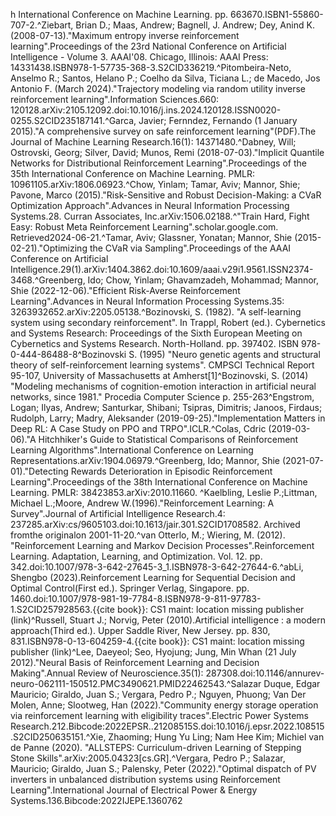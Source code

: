h International Conference on Machine Learning. pp. 663670.ISBN1-55860-707-2.^Ziebart, Brian D.; Maas, Andrew; Bagnell, J. Andrew; Dey, Anind K. (2008-07-13)."Maximum entropy inverse reinforcement learning".Proceedings of the 23rd National Conference on Artificial Intelligence - Volume 3. AAAI'08. Chicago, Illinois: AAAI Press: 14331438.ISBN978-1-57735-368-3.S2CID336219.^Pitombeira-Neto, Anselmo R.; Santos, Helano P.; Coelho da Silva, Ticiana L.; de Macedo, Jos Antonio F. (March 2024)."Trajectory modeling via random utility inverse reinforcement learning".Information Sciences.660: 120128.arXiv:2105.12092.doi:10.1016/j.ins.2024.120128.ISSN0020-0255.S2CID235187141.^Garca, Javier; Fernndez, Fernando (1 January 2015)."A comprehensive survey on safe reinforcement learning"(PDF).The Journal of Machine Learning Research.16(1): 14371480.^Dabney, Will; Ostrovski, Georg; Silver, David; Munos, Remi (2018-07-03)."Implicit Quantile Networks for Distributional Reinforcement Learning".Proceedings of the 35th International Conference on Machine Learning. PMLR: 10961105.arXiv:1806.06923.^Chow, Yinlam; Tamar, Aviv; Mannor, Shie; Pavone, Marco (2015)."Risk-Sensitive and Robust Decision-Making: a CVaR Optimization Approach".Advances in Neural Information Processing Systems.28. Curran Associates, Inc.arXiv:1506.02188.^"Train Hard, Fight Easy: Robust Meta Reinforcement Learning".scholar.google.com. Retrieved2024-06-21.^Tamar, Aviv; Glassner, Yonatan; Mannor, Shie (2015-02-21)."Optimizing the CVaR via Sampling".Proceedings of the AAAI Conference on Artificial Intelligence.29(1).arXiv:1404.3862.doi:10.1609/aaai.v29i1.9561.ISSN2374-3468.^Greenberg, Ido; Chow, Yinlam; Ghavamzadeh, Mohammad; Mannor, Shie (2022-12-06)."Efficient Risk-Averse Reinforcement Learning".Advances in Neural Information Processing Systems.35: 3263932652.arXiv:2205.05138.^Bozinovski, S. (1982). "A self-learning system using secondary reinforcement". In Trappl, Robert (ed.). Cybernetics and Systems Research: Proceedings of the Sixth European Meeting on Cybernetics and Systems Research. North-Holland. pp. 397402. ISBN 978-0-444-86488-8^Bozinovski S. (1995) "Neuro genetic agents and structural theory of self-reinforcement learning systems". CMPSCI Technical Report 95-107, University of Massachusetts at Amherst[1]^Bozinovski, S. (2014) "Modeling mechanisms of cognition-emotion interaction in artificial neural networks, since 1981." Procedia Computer Science p. 255-263^Engstrom, Logan; Ilyas, Andrew; Santurkar, Shibani; Tsipras, Dimitris; Janoos, Firdaus; Rudolph, Larry; Madry, Aleksander (2019-09-25)."Implementation Matters in Deep RL: A Case Study on PPO and TRPO".ICLR.^Colas, Cdric (2019-03-06)."A Hitchhiker's Guide to Statistical Comparisons of Reinforcement Learning Algorithms".International Conference on Learning Representations.arXiv:1904.06979.^Greenberg, Ido; Mannor, Shie (2021-07-01)."Detecting Rewards Deterioration in Episodic Reinforcement Learning".Proceedings of the 38th International Conference on Machine Learning. PMLR: 38423853.arXiv:2010.11660. ^Kaelbling, Leslie P.;Littman, Michael L.;Moore, Andrew W.(1996)."Reinforcement Learning: A Survey".Journal of Artificial Intelligence Research.4: 237285.arXiv:cs/9605103.doi:10.1613/jair.301.S2CID1708582. Archived fromthe originalon 2001-11-20.^van Otterlo, M.; Wiering, M. (2012). "Reinforcement Learning and Markov Decision Processes".Reinforcement Learning. Adaptation, Learning, and Optimization. Vol. 12. pp. 342.doi:10.1007/978-3-642-27645-3_1.ISBN978-3-642-27644-6.^abLi, Shengbo (2023).Reinforcement Learning for Sequential Decision and Optimal Control(First ed.). Springer Verlag, Singapore. pp. 1460.doi:10.1007/978-981-19-7784-8.ISBN978-9-811-97783-1.S2CID257928563.{{cite book}}: CS1 maint: location missing publisher (link)^Russell, Stuart J.; Norvig, Peter (2010).Artificial intelligence : a modern approach(Third ed.). Upper Saddle River, New Jersey. pp. 830, 831.ISBN978-0-13-604259-4.{{cite book}}: CS1 maint: location missing publisher (link)^Lee, Daeyeol; Seo, Hyojung; Jung, Min Whan (21 July 2012)."Neural Basis of Reinforcement Learning and Decision Making".Annual Review of Neuroscience.35(1): 287308.doi:10.1146/annurev-neuro-062111-150512.PMC3490621.PMID22462543.^Salazar Duque, Edgar Mauricio; Giraldo, Juan S.; Vergara, Pedro P.; Nguyen, Phuong; Van Der Molen, Anne; Slootweg, Han (2022)."Community energy storage operation via reinforcement learning with eligibility traces".Electric Power Systems Research.212.Bibcode:2022EPSR..21208515S.doi:10.1016/j.epsr.2022.108515.S2CID250635151.^Xie, Zhaoming; Hung Yu Ling; Nam Hee Kim; Michiel van de Panne (2020). "ALLSTEPS: Curriculum-driven Learning of Stepping Stone Skills".arXiv:2005.04323[cs.GR].^Vergara, Pedro P.; Salazar, Mauricio; Giraldo, Juan S.; Palensky, Peter (2022)."Optimal dispatch of PV inverters in unbalanced distribution systems using Reinforcement Learning".International Journal of Electrical Power & Energy Systems.136.Bibcode:2022IJEPE.1360762